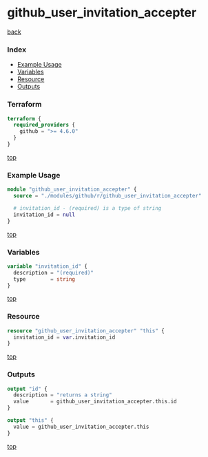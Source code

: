 # github_user_invitation_accepter

[back](../github.md)

### Index

- [Example Usage](#example-usage)
- [Variables](#variables)
- [Resource](#resource)
- [Outputs](#outputs)

### Terraform

```terraform
terraform {
  required_providers {
    github = ">= 4.6.0"
  }
}
```

[top](#index)

### Example Usage

```terraform
module "github_user_invitation_accepter" {
  source = "./modules/github/r/github_user_invitation_accepter"

  # invitation_id - (required) is a type of string
  invitation_id = null
}
```

[top](#index)

### Variables

```terraform
variable "invitation_id" {
  description = "(required)"
  type        = string
}
```

[top](#index)

### Resource

```terraform
resource "github_user_invitation_accepter" "this" {
  invitation_id = var.invitation_id
}
```

[top](#index)

### Outputs

```terraform
output "id" {
  description = "returns a string"
  value       = github_user_invitation_accepter.this.id
}

output "this" {
  value = github_user_invitation_accepter.this
}
```

[top](#index)